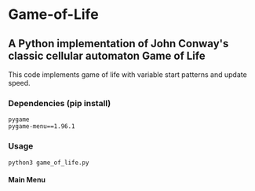 # Game-of-Life
## A Python implementation of John Conway's classic cellular automaton Game of Life

This code implements game of life with variable start patterns and update speed.

### Dependencies (pip install)
```
pygame
pygame-menu==1.96.1
```
### Usage

```
python3 game_of_life.py
```

#### Main Menu
